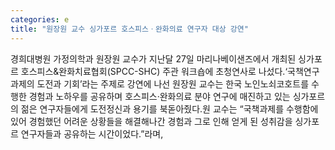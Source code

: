 ```yaml
---
categories: e
title: "원장원 교수 싱가포르 호스피스ㆍ완화의료 연구자 대상 강연"
---
```

경희대병원 가정의학과 원장원 교수가 지난달 27일 마리나베이샌즈에서 개최된 싱가포르 호스피스&완화치료협회(SPCC-SHC) 주관 워크숍에 초청연사로 나섰다.‘국책연구과제의 도전과 기회’라는 주제로 강연에 나선 원장원 교수는 한국 노인노쇠코호트를 수행한 경험과 노하우를 공유하며 호스피스·완화의료 분야 연구에 매진하고 있는 싱가포르의 젊은 연구자들에게 도전정신과 용기를 북돋아줬다.원 교수는 “국책과제를 수행함에 있어 경험했던 어려운 상황들을 해결해나간 경험과 그로 인해 얻게 된 성취감을 싱가포르 연구자들과 공유하는 시간이었다.”라며,